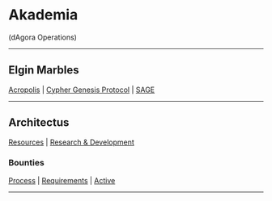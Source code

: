 # Akademia
(dAgora Operations)

-------------------------------------------------------------------------------------------------------------------------------------------------------------------------

## Elgin Marbles

[Acropolis](https://github.com/decentragora/Parthenon) | [Cypher Genesis Protocol](#) | [SAGE](#)

-------------------------------------------------------------------------------------------------------------------------------------------------------------------------
## Architectus

[Resources](https://github.com/decentragora/Great-Library) | [Research & Development](https://github.com/decentragora/Lyceum)

### Bounties

[Process]() | [Requirements]() | [Active](https://github.com/decentragora/Akademia/issues) 


-------------------------------------------------------------------------------------------------------------------------------------------------------------------------
